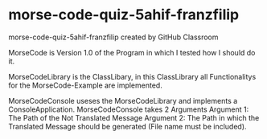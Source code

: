 # morse-code-quiz-5ahif-franzfilip
morse-code-quiz-5ahif-franzfilip created by GitHub Classroom

MorseCode is Version 1.0 of the Program in which I tested how I should do it.

MorseCodeLibrary is the ClassLibary, in this ClassLibrary all Functionalitys for the MorseCode-Example are implemented.

MorseCodeConsole useses the MorseCodeLibrary and implements a ConsoleApplication.
  MorseCodeConsole takes 2 Arguments
    Argument 1: The Path of the Not Translated Message
    Argument 2: The Path in which the Translated Message should be generated (File name must be included).
